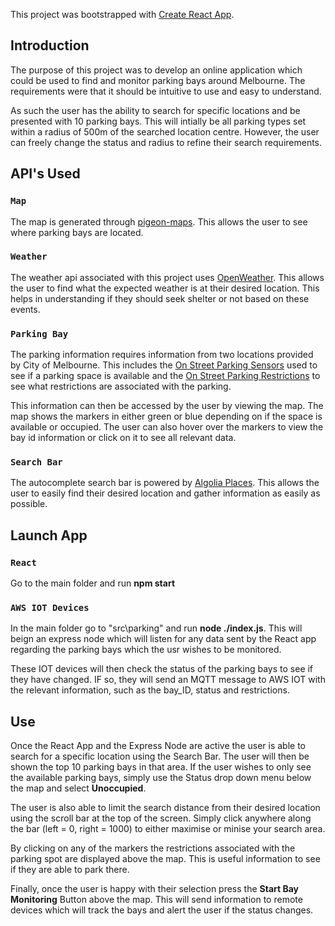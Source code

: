 This project was bootstrapped with [Create React App](https://github.com/facebook/create-react-app).

## Introduction

The purpose of this project was to develop an online application which could be used to find and monitor parking bays around Melbourne.  The requirements were that it should be intuitive to use and easy to understand.

As such the user has the ability to search for specific locations and be presented with 10 parking bays.  This will intially be all parking types set within a radius of 500m of the searched location centre.  However, the user can freely change the status and radius to refine their search requirements.

## API's Used

### `Map`

The map is generated through [pigeon-maps](https://github.com/mariusandra/pigeon-maps).  This allows the user to see where parking bays are located.

### `Weather`

The weather api associated with this project uses [OpenWeather](https://openweathermap.org/). This allows the user to find what the expected weather is at their desired location.  This helps in understanding if they should seek shelter or not based on these events.

### `Parking Bay`

The parking information requires information from two locations provided by City of Melbourne.  This includes the [On Street Parking Sensors](https://data.melbourne.vic.gov.au/Transport-Movement/On-street-Parking-Bay-Sensors/vh2v-4nfs) used to see if a parking space is available and the [On Street Parking Restrictions](https://data.melbourne.vic.gov.au/Transport-Movement/On-street-Car-Park-Bay-Restrictions/ntht-5rk7) to see what restrictions are associated with the parking.

This information can then be accessed by the user by viewing the map.  The map shows the markers in either green or blue depending on if the space is available or occupied. The user can also hover over the markers to view the bay id information or click on it to see all relevant data.

### `Search Bar`

The autocomplete search bar is powered by [Algolia Places](https://community.algolia.com/places/).  This allows the user to easily find their desired location and gather information as easily as possible.

## Launch App

### `React`

Go to the main folder and run **npm start**

### `AWS IOT Devices`

In the main folder go to "src\parking" and run **node ./index.js**.  This will beign an express node which will listen for any data sent by the React app regarding the parking bays which the usr wishes to be monitored.

These IOT devices will then check the status of the parking bays to see if they have changed.  IF so, they will send an MQTT message to AWS IOT with the relevant information, such as the bay_ID, status and restrictions.

## Use

Once the React App and the Express Node are active the user is able to search for a specific location using the Search Bar.  The user will then be shown the top 10 parking bays in that area.  If the user wishes to only see the available parking bays, simply use the Status drop down menu below the map and select **Unoccupied**.

The user is also able to limit the search distance from their desired location using the scroll bar at the top of the screen.  Simply click anywhere along the bar (left = 0, right = 1000) to either maximise or minise your search area.

By clicking on any of the markers the restrictions associated with the parking spot are displayed above the map.  This is useful information to see if they are able to park there.

Finally, once the user is happy with their selection press the **Start Bay Monitoring** Button above the map.  This will send information to remote devices which will track the bays and alert the user if the status changes. 